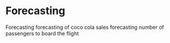 # Forecasting
Forecasting 
forecasting of coco cola sales 
forecasting number of passengers to board the flight

